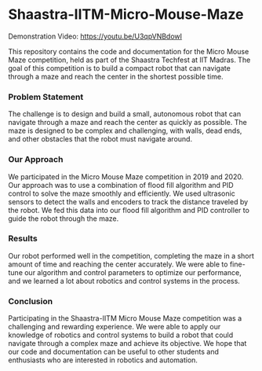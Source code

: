 # Shaastra-IITM-Micro-Mouse-Maze

Demonstration Video: https://youtu.be/U3qpVNBdowI

This repository contains the code and documentation for the Micro Mouse Maze competition, held as part of the Shaastra Techfest at IIT Madras. The goal of this competition is to build a compact robot that can navigate through a maze and reach the center in the shortest possible time.

### Problem Statement
The challenge is to design and build a small, autonomous robot that can navigate through a maze and reach the center as quickly as possible. The maze is designed to be complex and challenging, with walls, dead ends, and other obstacles that the robot must navigate around.

### Our Approach
We participated in the Micro Mouse Maze competition in 2019 and 2020. Our approach was to use a combination of flood fill algorithm and PID control to solve the maze smoothly and efficiently. We used ultrasonic sensors to detect the walls and encoders to track the distance traveled by the robot. We fed this data into our flood fill algorithm and PID controller to guide the robot through the maze.

### Results
Our robot performed well in the competition, completing the maze in a short amount of time and reaching the center accurately. We were able to fine-tune our algorithm and control parameters to optimize our performance, and we learned a lot about robotics and control systems in the process.

### Conclusion
Participating in the Shaastra-IITM Micro Mouse Maze competition was a challenging and rewarding experience. We were able to apply our knowledge of robotics and control systems to build a robot that could navigate through a complex maze and achieve its objective. We hope that our code and documentation can be useful to other students and enthusiasts who are interested in robotics and automation.

